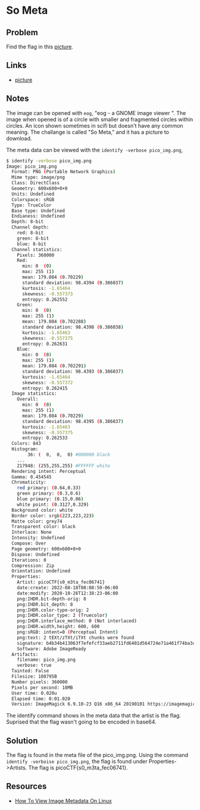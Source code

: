# So Meta

## Problem

Find the flag in this [picture](https://jupiter.challenges.picoctf.org/static/00efdf2961da1e21470ffc0d496c3cc2/pico_img.png).

## Links

* [picture](https://jupiter.challenges.picoctf.org/static/00efdf2961da1e21470ffc0d496c3cc2/pico_img.png)

## Notes

The image can be opened with `eog`, "eog - a GNOME image viewer ".  The image when opened is of a circle with smaller and fragmented circles within circles.  An icon shown sometimes in scifi but doesn't have any common meaning. The challange is called "So Meta," and it has a picture to download.

The meta data can be viewed with the `identify -verbose pico_img.png`,

```bash
$ identify -verbose pico_img.png 
Image: pico_img.png
  Format: PNG (Portable Network Graphics)
  Mime type: image/png
  Class: DirectClass
  Geometry: 600x600+0+0
  Units: Undefined
  Colorspace: sRGB
  Type: TrueColor
  Base type: Undefined
  Endianess: Undefined
  Depth: 8-bit
  Channel depth:
    red: 8-bit
    green: 8-bit
    blue: 8-bit
  Channel statistics:
    Pixels: 360000
    Red:
      min: 0  (0)
      max: 255 (1)
      mean: 179.084 (0.70229)
      standard deviation: 98.4394 (0.386037)
      kurtosis: -1.65464
      skewness: -0.557373
      entropy: 0.262552
    Green:
      min: 0  (0)
      max: 255 (1)
      mean: 179.084 (0.702288)
      standard deviation: 98.4398 (0.386038)
      kurtosis: -1.65463
      skewness: -0.557375
      entropy: 0.262631
    Blue:
      min: 0  (0)
      max: 255 (1)
      mean: 179.084 (0.702291)
      standard deviation: 98.4393 (0.386037)
      kurtosis: -1.65464
      skewness: -0.557372
      entropy: 0.262415
  Image statistics:
    Overall:
      min: 0  (0)
      max: 255 (1)
      mean: 179.084 (0.70229)
      standard deviation: 98.4395 (0.386037)
      kurtosis: -1.65463
      skewness: -0.557375
      entropy: 0.262533
  Colors: 843
  Histogram:
        36: (  0,  0,  0) #000000 black
	...
    217948: (255,255,255) #FFFFFF white
  Rendering intent: Perceptual
  Gamma: 0.454545
  Chromaticity:
    red primary: (0.64,0.33)
    green primary: (0.3,0.6)
    blue primary: (0.15,0.06)
    white point: (0.3127,0.329)
  Background color: white
  Border color: srgb(223,223,223)
  Matte color: grey74
  Transparent color: black
  Interlace: None
  Intensity: Undefined
  Compose: Over
  Page geometry: 600x600+0+0
  Dispose: Undefined
  Iterations: 0
  Compression: Zip
  Orientation: Undefined
  Properties:
    Artist: picoCTF{s0_m3ta_fec06741}
    date:create: 2022-08-18T08:08:50-06:00
    date:modify: 2020-10-26T12:38:23-06:00
    png:IHDR.bit-depth-orig: 8
    png:IHDR.bit_depth: 8
    png:IHDR.color-type-orig: 2
    png:IHDR.color_type: 2 (Truecolor)
    png:IHDR.interlace_method: 0 (Not interlaced)
    png:IHDR.width,height: 600, 600
    png:sRGB: intent=0 (Perceptual Intent)
    png:text: 2 tEXt/zTXt/iTXt chunks were found
    signature: b4b34b413063f7efefcf33aeb2711fd6401d564724e71a461f74ba3c2c9087d3
    Software: Adobe ImageReady
  Artifacts:
    filename: pico_img.png
    verbose: true
  Tainted: False
  Filesize: 108795B
  Number pixels: 360000
  Pixels per second: 18MB
  User time: 0.020u
  Elapsed time: 0:01.020
  Version: ImageMagick 6.9.10-23 Q16 x86_64 20190101 https://imagemagick.org
```  

The identify command shows in the meta data that the artist is the flag.  Suprised that the flag wasn't going to be encoded in base64.

## Solution

The flag is found in the meta file of the pico_img.png.  Using the command `identify -verboise pico_img.png`, the flag is found under Properties->Artists.  The flag is picoCTF{s0_m3ta_fec06741}.

## Resources

* [How To View Image Metadata On Linux](https://ostechnix.com/how-to-view-image-metadata-on-linux/)

